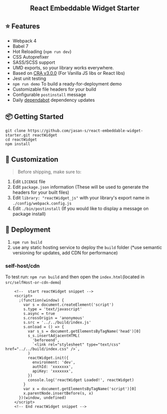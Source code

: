  <div align="center">
  <h2>React Embeddable Widget Starter</h2>

</div>

## ⭐️ Features

- Webpack 4
- Babel 7
- Hot Reloading (`npm run dev`)
- CSS Autoprefixer
- SASS/SCSS support
- UMD exports, so your library works everywhere.
- Based on [CRA v3.0.0](https://github.com/facebook/create-react-app/releases/tag/v3.0.0) (For Vanilla JS libs or React libs)
- Jest unit testing
- `npm run demo` To build a ready-for-deployment demo
- Customizable file headers for your build
- Configurable `postinstall` message
- Daily [dependabot](https://dependabot.com) dependency updates

## 📦 Getting Started

```
git clone https://github.com/jasan-s/react-embeddable-widget-starter.git reactWidget
cd reactWidget
npm install
```

## 💎 Customization

> Before shipping, make sure to:

1. Edit `LICENSE` file
2. Edit `package.json` information (These will be used to generate the headers for your built files)
3. Edit `library: "reactWidget_js"` with your library's export name in `./config/webpack.config.js`
4. Edit `./bin/postinstall` (If you would like to display a message on package install)

## 🚀 Deployment

1. `npm run build`
2. use any static hosting service to deploy the `build` folder (\*use semantic versioning for updates, add CDN for performance)

### self-host/cdn

To test run: `npm run build` and then open the `index.html`(located in `src/selfHost-or-cdn-demo`)

```
    <!--  start reactWidget snippet -->
    <script>
      ;(function(window) {
        var s = document.createElement('script')
        s.type = 'text/javascript'
        s.async = true
        s.crossOrigin = 'anonymous'
        s.src = '../../build/index.js'
        s.onload = () => {
          var s_s = document.getElementsByTagName('head')[0]
          s_s.insertAdjacentHTML(
            'beforeend',
            `<link rel="stylesheet" type="text/css" href="../../build/index.css" />`,
          )
          reactWidget.init({
            environment: 'dev',
            authId: 'xxxxxxx',
            apiKey: 'xxxxxxx',
          })
          console.log('reactWidget Loaded!', reactWidget)
        }
        var x = document.getElementsByTagName('script')[0]
        x.parentNode.insertBefore(s, x)
      })(window, undefined)
    </script>
    <!-- End reactWidget snippet -->
```
